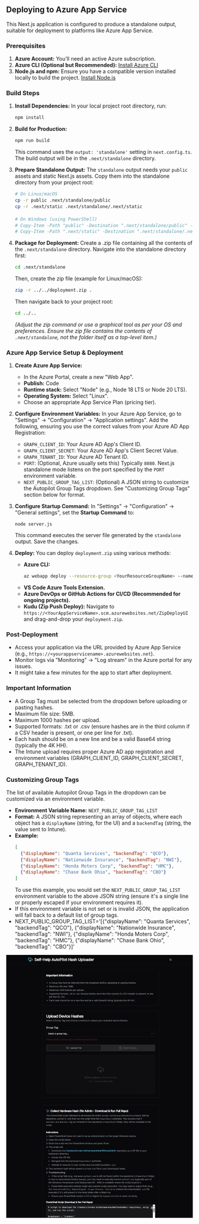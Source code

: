 ## Deploying to Azure App Service

This Next.js application is configured to produce a standalone output, suitable for deployment to platforms like Azure App Service.

### Prerequisites

1.  **Azure Account:** You'll need an active Azure subscription.
2.  **Azure CLI (Optional but Recommended):** [Install Azure CLI](https://docs.microsoft.com/en-us/cli/azure/install-azure-cli)
3.  **Node.js and npm:** Ensure you have a compatible version installed locally to build the project. [Install Node.js](https://nodejs.org/en)

### Build Steps

1.  **Install Dependencies:**
    In your local project root directory, run:
    ```bash
    npm install
    ```

2.  **Build for Production:**
    ```bash
    npm run build
    ```
    This command uses the `output: 'standalone'` setting in `next.config.ts`. The build output will be in the `.next/standalone` directory.

3.  **Prepare Standalone Output:**
    The `standalone` output needs your `public` assets and static Next.js assets. Copy them into the standalone directory from your project root:
    ```bash
    # On Linux/macOS
    cp -r public .next/standalone/public
    cp -r .next/static .next/standalone/.next/static

    # On Windows (using PowerShell)
    # Copy-Item -Path "public" -Destination ".next/standalone/public" -Recurse -Force
    # Copy-Item -Path ".next/static" -Destination ".next/standalone/.next/static" -Recurse -Force
    ```

4.  **Package for Deployment:**
    Create a .zip file containing all the contents of the `.next/standalone` directory.
    Navigate into the standalone directory first:
    ```bash
    cd .next/standalone
    ```
    Then, create the zip file (example for Linux/macOS):
    ```bash
    zip -r ../../deployment.zip .
    ```
    Then navigate back to your project root:
    ```bash
    cd ../..
    ```
    *(Adjust the zip command or use a graphical tool as per your OS and preferences. Ensure the zip file contains the contents of `.next/standalone`, not the folder itself as a top-level item.)*

### Azure App Service Setup & Deployment

1.  **Create Azure App Service:**
    *   In the Azure Portal, create a new "Web App".
    *   **Publish:** Code
    *   **Runtime stack:** Select "Node" (e.g., Node 18 LTS or Node 20 LTS).
    *   **Operating System:** Select "Linux".
    *   Choose an appropriate App Service Plan (pricing tier).

2.  **Configure Environment Variables:**
    In your Azure App Service, go to "Settings" -> "Configuration" -> "Application settings". Add the following, ensuring you use the correct values from your Azure AD App Registration:
    *   `GRAPH_CLIENT_ID`: Your Azure AD App's Client ID.
    *   `GRAPH_CLIENT_SECRET`: Your Azure AD App's Client Secret Value.
    *   `GRAPH_TENANT_ID`: Your Azure AD Tenant ID.
    *   `PORT`: (Optional, Azure usually sets this) Typically `8080`. Next.js standalone mode listens on the port specified by the `PORT` environment variable.
    *   `NEXT_PUBLIC_GROUP_TAG_LIST`: (Optional) A JSON string to customize the Autopilot Group Tags dropdown. See "Customizing Group Tags" section below for format.

3.  **Configure Startup Command:**
    In "Settings" -> "Configuration" -> "General settings", set the **Startup Command** to:
    ```
    node server.js
    ```
    This command executes the server file generated by the `standalone` output. Save the changes.

4.  **Deploy:**
    You can deploy `deployment.zip` using various methods:
    *   **Azure CLI:**
        ```bash
        az webapp deploy --resource-group <YourResourceGroupName> --name <YourAppServiceName> --src-path deployment.zip --type zip
        ```
    *   **VS Code Azure Tools Extension.**
    *   **Azure DevOps or GitHub Actions for CI/CD (Recommended for ongoing projects).**
    *   **Kudu (Zip Push Deploy):** Navigate to `https://<YourAppServiceName>.scm.azurewebsites.net/ZipDeployUI` and drag-and-drop your `deployment.zip`.

### Post-Deployment

*   Access your application via the URL provided by Azure App Service (e.g., `https://<yourappservicename>.azurewebsites.net`).
*   Monitor logs via "Monitoring" -> "Log stream" in the Azure portal for any issues.
*   It might take a few minutes for the app to start after deployment.


### Important Information
*   A Group Tag must be selected from the dropdown before uploading or pasting hashes.
*   Maximum file size: 5MB.
*   Maximum 1000 hashes per upload.
*   Supported formats: .txt or .csv (ensure hashes are in the third column if a CSV header is present, or one per line for .txt).
*   Each hash should be on a new line and be a valid Base64 string (typically the 4K HH).
*   The Intune upload requires proper Azure AD app registration and environment variables (GRAPH_CLIENT_ID, GRAPH_CLIENT_SECRET, GRAPH_TENANT_ID).

### Customizing Group Tags
The list of available Autopilot Group Tags in the dropdown can be customized via an environment variable.
*   **Environment Variable Name:** `NEXT_PUBLIC_GROUP_TAG_LIST`
*   **Format:** A JSON string representing an array of objects, where each object has a `displayName` (string, for the UI) and a `backendTag` (string, the value sent to Intune).
*   **Example:**
    ```json
    [
      {"displayName": "Quanta Services", "backendTag": "QCO"},
      {"displayName": "Nationwide Insurance", "backendTag": "NWI"},
      {"displayName": "Honda Moters Corp", "backendTag": "HMC"},
      {"displayName": "Chase Bank Ohio", "backendTag": "CBO"}
    ]
    ```
    To use this example, you would set the `NEXT_PUBLIC_GROUP_TAG_LIST` environment variable to the above JSON string (ensure it's a single line or properly escaped if your environment requires it).
*   If this environment variable is not set or is invalid JSON, the application will fall back to a default list of group tags.
*   NEXT_PUBLIC_GROUP_TAG_LIST='[{"displayName": "Quanta Services", "backendTag": "QCO"}, {"displayName": "Nationwide Insurance", "backendTag": "NWI"}, {"displayName": "Honda Moters Corp", "backendTag": "HMC"}, {"displayName": "Chase Bank Ohio", "backendTag": "CBO"}]'

![Example Image](https://github.com/Crankers/AutoPilot-Hash-Upload/blob/Dev/docs/Example.png?raw=true)

